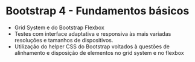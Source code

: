 # Bootstrap 4 - Fundamentos básicos

* Grid System e do Bootstrap Flexbox
* Testes com interface adaptativa e responsiva às mais variadas resoluções e tamanhos de dispositivos.
* Utilização do helper CSS do Bootstrap voltados à questões de alinhamento e disposição de elementos no grid system e no flexbox

